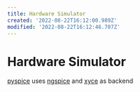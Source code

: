 ```yaml
---
title: Hardware Simulator
created: '2022-08-22T16:12:00.989Z'
modified: '2022-08-22T16:12:46.707Z'
---
```


# Hardware Simulator

[pyspice]() uses [ngspice]() and [xyce]() as backend
